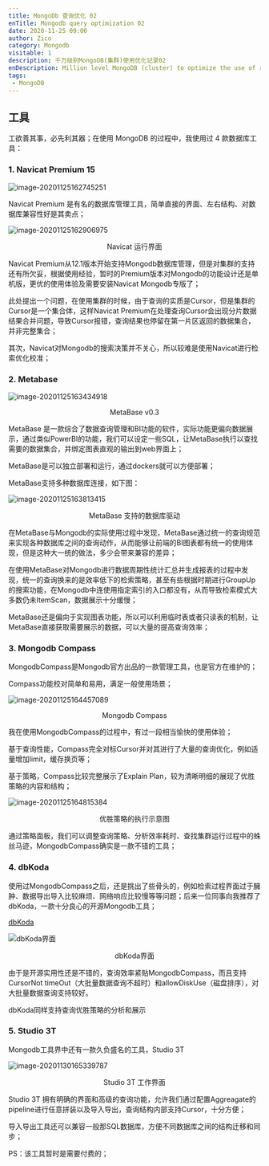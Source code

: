 ```yaml
---
title: MongoDb 查询优化 02
enTitle: Mongodb query optimization 02
date: 2020-11-25 09:00
author: Zico
category: Mongodb
visitable: 1
description: 千万级别MongoDB(集群)使用优化记录02
enDescription: Million level MongoDB (cluster) to optimize the use of records 02
tags:
 - MongoDB
---
```


## 工具

工欲善其事，必先利其器；在使用 MongoDB 的过程中，我使用过 4 款数据库工具：

### 1. Navicat Premium 15

![image-20201125162745251](https://raw.githubusercontent.com/zicokuo/zicoPicoGo/master/blog/imgs/20201125162746.png)

Navicat Premium 是有名的数据库管理工具，简单直接的界面、左右结构、对数据库兼容性好是其卖点；

![image-20201125162906975](https://raw.githubusercontent.com/zicokuo/zicoPicoGo/master/blog/imgs/20201125162908.png)

<center>Navicat 运行界面</center>

Navicat Premium从12.1版本开始支持Mongodb数据库管理，但是对集群的支持还有所欠妥，根据使用经验，暂时的Premium版本对Mongodb的功能设计还是单机版，更优的使用体验及需要安装Navicat Mongodb专版了；

此处提出一个问题，在使用集群的时候，由于查询的实质是Cursor，但是集群的Cursor是一个集合体，这样Navicat Premium在处理查询Cursor会出现分片数据结果合并问题，导致Cursor报错，查询结果也停留在第一片区返回的数据集合，并非完整集合；

其次，Navicat对Mongodb的搜索决策并不关心，所以较难是使用Navicat进行检索优化校准；



### 2. Metabase

![image-20201125163434918](https://raw.githubusercontent.com/zicokuo/zicoPicoGo/master/blog/imgs/20201125163436.png)

<center>MetaBase v0.3</center>

MetaBase 是一款综合了数据查询管理和BI功能的软件，实际功能更偏向数据展示，通过类似PowerBI的功能，我们可以设定一些SQL，让MetaBase执行以查找需要的数据集合，并绑定图表直观的输出到web界面上；

MetaBase是可以独立部署和运行，通过dockers就可以方便部署；

MetaBase支持多种数据库连接，如下图：

![image-20201125163813415](https://raw.githubusercontent.com/zicokuo/zicoPicoGo/master/blog/imgs/20201125163814.png)

<center>MetaBase 支持的数据库驱动</center>

在MetaBase与Mongodb的实际使用过程中发现，MetaBase通过统一的查询规范来实现各种数据库之间的查询动作，从而能够让前端的BI图表都有统一的使用体现，但是这种大一统的做法，多少会带来兼容的差异；

在使用MetaBase对Mongodb进行数据周期性统计汇总并生成报表的过程中发现，统一的查询换来的是效率低下的检索策略，甚至有些根据时期进行GroupUp的搜索功能，在Mongodb中连使用指定索引的入口都没有，从而导致检索模式大多数仍未ItemScan，数据展示十分缓慢；

MetaBase还是偏向于实现图表功能，所以可以利用临时表或者只读表的机制，让MetaBase直接获取需要展示的数据，可以大量的提高查询效率；



### 3. Mongodb Compass

MongodbCompass是Mongodb官方出品的一款管理工具，也是官方在维护的；

Compass功能校对简单和易用，满足一般使用场景；

![image-20201125164457089](https://raw.githubusercontent.com/zicokuo/zicoPicoGo/master/blog/imgs/20201125164459.png)

<center>Mongodb Compass</center>

我在使用MongodbCompass的过程中，有过一段相当愉快的使用体验；

基于查询性能，Compass完全对标Cursor并对其进行了大量的查询优化，例如适量增加limit，缓存换页等；

基于策略，Compass比较完整展示了Explain Plan，较为清晰明细的展现了优胜策略的内容和结构；

![image-20201125164815384](https://raw.githubusercontent.com/zicokuo/zicoPicoGo/master/blog/imgs/20201125164816.png)

<center>优胜策略的执行示意图</center>

通过策略面板，我们可以调整查询策略、分析效率耗时、查找集群运行过程中的蛛丝马迹，MongodbCompass确实是一款不错的工具；





### 4. dbKoda



使用过MongodbCompass之后，还是挑出了些骨头的，例如检索过程界面过于臃肿、数据导出导入比较麻烦、网络响应比较慢等等问题；后来一位同事向我推荐了dbKoda，一款十分良心的开源Mongodb工具；

[dbKoda](https://www.dbkoda.com/)

![dbKoda界面](https://raw.githubusercontent.com/zicokuo/zicoPicoGo/master/blog/imgs/20201125165449.jpeg)

<center>dbKoda界面</center>

由于是开源实用性还是不错的，查询效率紧贴MongodbCompass，而且支持CursorNot timeOut（大批量数据查询不超时）和allowDiskUse（磁盘排序），对大批量数据查询支持较好。

dbKoda同样支持查询优胜策略的分析和展示



### 5. Studio 3T

Mongodb工具界中还有一款久负盛名的工具，Studio 3T

![image-20201130165339787](https://raw.githubusercontent.com/zicokuo/zicoPicoGo/master/blog/imgs/20201130165341.png)

<center>Studio 3T 工作界面</center>

Studio 3T 拥有明确的界面和高级的查询功能，允许我们通过配置Aggreagate的pipeline进行任意拼装以及导入导出，查询结构内部支持Cursor，十分方便；

导入导出工具还可以兼容一般那SQL数据库，方便不同数据库之间的结构迁移和同步；

PS：该工具暂时是需要付费的；